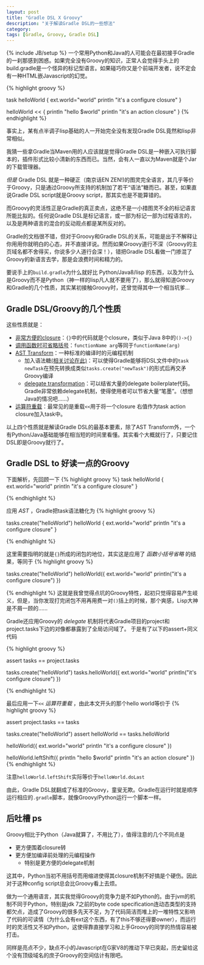 ```yaml
---
layout: post
title: "Gradle DSL X Groovy"
description: "关于解读Gradle DSL的一些想法"
category: 
tags: [Gradle, Groovy, Gradle DSL]
---
```

{% include JB/setup %}
一个常用Python和Java的人可能会在最初接手Gradle的一刹那感到困惑。如果完全没有Groovy的知识，正常人会觉得手头上的build.gradle是一个怪异的标记型语言。如果碰巧你又是个前端开发者，说不定会有一种HTML嵌Javascript的幻觉。

{% highlight groovy %}

task helloWorld {
	ext.world="world"
	println "it's a configure closure"
}

helloWorld << {
	println "hello $world"
	println "it's an action closure"
}
{% endhighlight %}

事实上，某有点半调子lisp基础的人一开始完全没有发现Gradle DSL竟然和lisp非常相似。

我猜一些拿Gradle当Maven用的人应该就是觉得Gradle DSL是一种嵌入可执行脚本的，插件形式比较小清新的东西而已。当然，会有人一直以为Maven就是个Jar的下载管理器。

_但是_ Gradle DSL 就是一种硬正（南京话EN ZEN!)的图灵完全语言，其几乎等价于Groovy，只是通过Groovy所支持的机制加了若干“语法”糖而已。甚至，如果直说Gradle DSL script就是Groovy script，那其实也是不能算错的。

而Groovy的灵活性正是Gradle的真正卖点，这绝不是一小措图灵不全的标记语言所能比拟的。任何说Gradle DSL是标记语言，或一部为标记一部为过程语言的，以及是两种语言的混合的反动观点都是某所反对的。

Gradle的文档很不错，但对于Groovy和Gradle DSL的关系，可能是出于不解释让你用用你就明白的心态，并不直接详说。然而如果Groovy道行不深（Groovy的主页域名都不舍得买，你说多少人道行会深！），错把Gradle DSL看做一门掺混了Groovy的新语言去学，那是会浪费时间和精力的。

要说手上的`build.gradle`为什么就好比 Python/Java8/lisp 的东西，以及为什么是Groovy而不是Python（神一样的lisp凡人就不要用了），那么就得知道Groovy和Gradle的几个性质，其实某初接触Groovy时，还曾觉得其中一个相当坑爹…

<!--more-->

## Gradle DSL/Groovy的几个性质

这些性质就是：

+ [非常方便的closure](http://groovy.codehaus.org/Closures)：`{}`中的代码就是个closure，类似于Java 8中的`()->{}`
+ [调用函数时可省略括号](http://groovy.codehaus.org/Statements#Statements-Optionalparenthesis)：`functionName arg`等同于`functionName(arg)`
+ [AST Transform](http://groovy.codehaus.org/Operator+Overloading)：一种标准的编译时的元编程机制
  + 加入语法糖[(相关讨论在此)](http://groovy.329449.n5.nabble.com/Explain-Gradle-DSL-for-declaring-tasks-tp5715160.html)：可以使得Gradle能够将DSL文件中的`task newTask`在预先转换成类似`tasks.create("newTask")`的形式后再交矛Groovy编译
  + [delegate transformation](http://groovy.codehaus.org/Delegate+transformation)：可以结省大量的delegate boilerplate代码。Gradle非常依赖delegate机制，使得使用者可以节省大量“笔墨”。（想想Java的情况吧……）
+ [运算符重载](http://groovy.codehaus.org/Operator+Overloading)：最常见的是重载`<<`用于将一个closure 右值作为task action closure加入task中。

以上四个性质就是解读Gradle DSL的最基本要素，除了AST Transform外，一个有Python/Java基础能够在相当短的时间里看懂。其实看个大概就行了，只要记住DSL即是Groovy就行了。

## Gradle DSL to 好读一点的Groovy
下面解析，先回顾一下
{% highlight groovy %}
task helloWorld {
	ext.world="world"
	println "it's a configure closure"
}

{% endhighlight %}

应用 _AST_ ，Gradle把task语法糖化为
{% highlight groovy %}

tasks.create("helloWorld")
helloWorld {
	ext.world="world"
	println "it's a configure closure"
}

{% endhighlight %}

这里需要指明的就是`{}`所成的闭包的地位，其实这是应用了 _函数小括号省略_ 的结果，等同于
{% highlight groovy %}

tasks.create("helloWorld")
helloWorld({
	ext.world="world"
	println("it's a configure closure")
})

{% endhighlight %}
这就是我曾觉得点坑的Groovy特性，起初只觉得容易产生岐义，但是，当你发现打完闭包不用再用费一对`()`括上的时候，那个爽感，Lisp大神是不屑一顾的……


Gradle还应用Groovy的 _delegate_ 机制将代表Gradle项目的project和project.tasks下边的对像都暴露到了全局访问域了。
于是有了以下的assert+同义代码

{% highlight groovy %}

assert tasks == project.tasks

tasks.create("helloWorld")
tasks.helloWorld({
	ext.world="world"
	println("it's  configure closure")
})

{% endhighlight %}

最后应用一下`<<` _运算符重载_ ，由此本文开头的那个hello world等价于
{% highlight groovy %}

assert project.tasks == tasks

tasks.create("helloWorld")
assert helloWorld == tasks.helloWorld

helloWorld({
	ext.world="world"
	println "it's a configure closure"
})

helloWorld.leftShift({
	println "hello $world"
	println "it's an action closure"
})
{% endhighlight %}

注意`helloWorld.leftShift`实际等价于`helloWorld.doLast`

由此，Gradle DSL就翻成了标准的Groovy，童叟无欺。Gradle在运行时就是顺序运行相应的`.gradle`脚本，就像Groovy/Python运行一个脚本一样。

## 后吐槽 ps
Groovy相比于Python（Java就算了，不用比了），值得注意的几个不同点是

+ 更方便围着closure转
+ 更方便加编译前处理的元编程操作
  + 特别是更方便的delegate机制

这其中，Python当初不用括号而用缩进使得其closure机制不好搞是个硬伤。因此对于这种config script总会比Groovy看上去烦。

做为一个通用语言，其实我觉得Groovy的竞争力是不如Python的。由于jvm的机制不同于Python，特别是jdk 7之前的byte code specification连动态类型的支持都欠点，造成了Groovy的很多先天不足，为了代码简洁而堆上的一堆特性又影响了代码的可读情（为什么会有ext这个东西，有了this不够还得要owner），而运行时的灵活性又不如Python，这使得靠直接学习和上手Groovy的同学的热情容易被打击。

同样是亮点不少，缺点不小的Javascript在G家V8的推动下早已突起，历史留给这个没有顶级域名的庶子Groovy的空间估计有限吧。
